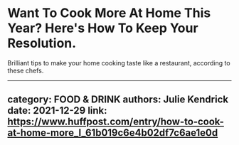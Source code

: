 # Want To Cook More At Home This Year? Here's How To Keep Your Resolution.

Brilliant tips to make your home cooking taste like a restaurant, according to these chefs.

---
category: FOOD & DRINK
authors: Julie Kendrick
date: 2021-12-29
link: https://www.huffpost.com/entry/how-to-cook-at-home-more_l_61b019c6e4b02df7c6ae1e0d
---
